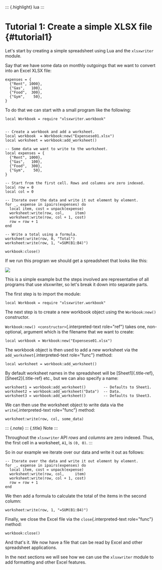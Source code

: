 ::: {.highlight}
lua
:::

Tutorial 1: Create a simple XLSX file {#tutorial1}
=====================================

Let\'s start by creating a simple spreadsheet using Lua and the
`xlsxwriter` module.

Say that we have some data on monthly outgoings that we want to convert
into an Excel XLSX file:

    expenses = {
      {"Rent", 1000},
      {"Gas",   100},
      {"Food",  300},
      {"Gym",    50},
    }

To do that we can start with a small program like the following:

``` {.lua}
local Workbook = require "xlsxwriter.workbook"


-- Create a workbook and add a worksheet.
local workbook  = Workbook:new("Expensese01.xlsx")
local worksheet = workbook:add_worksheet()

-- Some data we want to write to the worksheet.
local expenses = {
  {"Rent", 1000},
  {"Gas",   100},
  {"Food",  300},
  {"Gym",    50},
}

-- Start from the first cell. Rows and columns are zero indexed.
local row = 0
local col = 0

-- Iterate over the data and write it out element by element.
for _, expense in ipairs(expenses) do
  local item, cost = unpack(expense)
  worksheet:write(row, col,     item)
  worksheet:write(row, col + 1, cost)
  row = row + 1
end

-- Write a total using a formula.
worksheet:write(row, 0, "Total")
worksheet:write(row, 1, "=SUM(B1:B4)")

workbook:close()
```

If we run this program we should get a spreadsheet that looks like this:

![](/files/luapower/xlsxwriter/_images/tutorial01.png)

This is a simple example but the steps involved are representative of
all programs that use xlsxwriter, so let\'s break it down into separate
parts.

The first step is to import the module:

    local Workbook = require "xlsxwriter.workbook"

The next step is to create a new workbook object using the
`Workbook:new()` constructor.

`Workbook:new() <constructor>`{.interpreted-text role="ref"} takes one,
non-optional, argument which is the filename that we want to create:

    local workbook = Workbook:new("Expensese01.xlsx")

The workbook object is then used to add a new worksheet via the
`add_worksheet`{.interpreted-text role="func"} method:

    local worksheet = workbook:add_worksheet()

By default worksheet names in the spreadsheet will be
[Sheet1]{.title-ref}, [Sheet2]{.title-ref} etc., but we can also specify
a name:

    worksheet1 = workbook:add_worksheet()        -- Defaults to Sheet1.
    worksheet2 = workbook:add_worksheet("Data")  -- Data.
    worksheet3 = workbook:add_worksheet()        -- Defaults to Sheet3.

We can then use the worksheet object to write data via the
`write`{.interpreted-text role="func"} method:

    worksheet:write(row, col, some_data)

::: {.note}
::: {.title}
Note
:::

Throughout the `xlsxwriter` API *rows* and *columns* are zero indexed.
Thus, the first cell in a worksheet, `A1`, is `(0, 0)`.
:::

So in our example we iterate over our data and write it out as follows:

    -- Iterate over the data and write it out element by element.
    for _, expense in ipairs(expenses) do
      local item, cost = unpack(expense)
      worksheet:write(row, col,     item)
      worksheet:write(row, col + 1, cost)
      row = row + 1
    end

We then add a formula to calculate the total of the items in the second
column:

    worksheet:write(row, 1, "=SUM(B1:B4)")

Finally, we close the Excel file via the `close`{.interpreted-text
role="func"} method:

    workbook:close()

And that\'s it. We now have a file that can be read by Excel and other
spreadsheet applications.

In the next sections we will see how we can use the `xlsxwriter` module
to add formatting and other Excel features.
